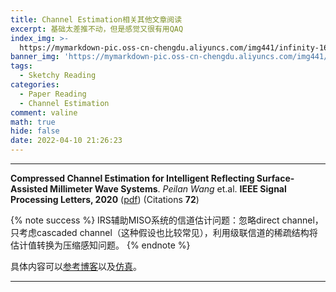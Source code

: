 ```yaml
---
title: Channel Estimation相关其他文章阅读
excerpt: 基础太差推不动，但是感觉又很有用QAQ
index_img: >-
  https://mymarkdown-pic.oss-cn-chengdu.aliyuncs.com/img441/infinity-1647319.png
banner_img: 'https://mymarkdown-pic.oss-cn-chengdu.aliyuncs.com/img441/1638523690670.jpg'
tags:
  - Sketchy Reading
categories:
  - Paper Reading
  - Channel Estimation
comment: valine
math: true
hide: false
date: 2022-04-10 21:26:23
---
```


---

**Compressed Channel Estimation for Intelligent Reflecting Surface-Assisted Millimeter Wave Systems**.  *Peilan Wang* et.al.  **IEEE Signal Processing Letters, 2020**  ([pdf](https://ieeexplore.ieee.org/document/9103231))  (Citations **72**)

{% note success %}
IRS辅助MISO系统的信道估计问题：忽略direct channel，只考虑cascaded channel（这种假设也比较常见），利用级联信道的稀疏结构将估计值转换为压缩感知问题。
{% endnote %}

具体内容可以[参考博客](https://blog.csdn.net/weixin_39274659/article/details/105085411)以及[仿真](https://blog.csdn.net/weixin_39274659/article/details/110494905)。

---

